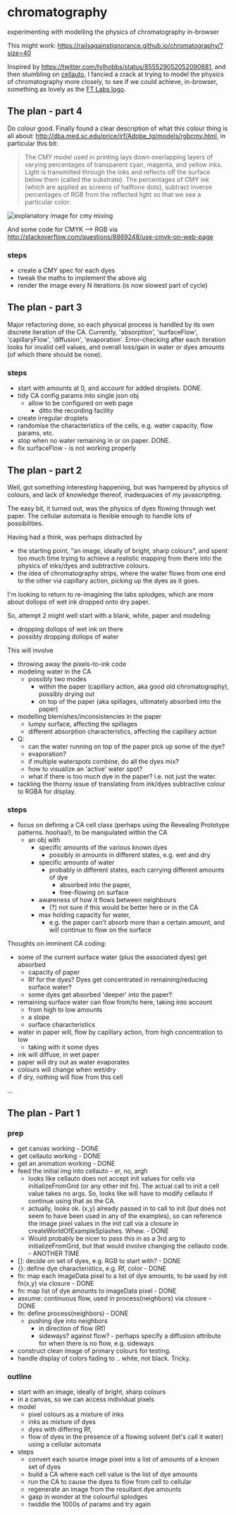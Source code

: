 # chromatography
experimenting with modelling the physics of chromatography in-browser

This might work: https://railsagainstignorance.github.io/chromatography/?size=40

Inspired by https://twitter.com/tylhobbs/status/855529052052090881, and then stumbling on [cellauto](http://sanojian.github.io/cellauto/), I fancied a crack at trying to model the physics of chromatography more closely, to see if we could achieve, in-browser, something as lovely as the [FT Labs logo](http://labs.ft.com).

## The plan - part 4

Do colour good. Finally found a clear description of what this colour thing is all about: http://dba.med.sc.edu/price/irf/Adobe_tg/models/rgbcmy.html, in particular this bit:

> The CMY model used in printing lays down overlapping layers of varying percentages of transparent cyan, magenta, and yellow inks. Light is transmitted through the inks and reflects off the surface below them (called the substrate). The percentages of CMY ink (which are applied as screens of halftone dots), subtract inverse percentages of RGB from the reflected light so that we see a particular color:

![explanatory image for cmy mixing](http://dba.med.sc.edu/price/irf/Adobe_tg/models/images/cmyk_example.JPG)

And some code for CMYK --> RGB via http://stackoverflow.com/questions/8869248/use-cmyk-on-web-page

### steps

* create a CMY spec for each dyes
* tweak the maths to implement the above alg
* render the image every N iterations (is now slowest part of cycle)

## The plan - part 3

Major refactoring done, so each physical process is handled by its own discrete iteration of the CA. Currently, 'absorption', 'surfaceFlow', 'capillaryFlow', 'diffusion', 'evaporation'. Error-checking after each iteration looks for invalid cell values, and overall loss/gain in water or dyes amounts (of which there should be none).

### steps

* start with amounts at 0, and account for added droplets. DONE.
* tidy CA config params into single json obj
   * allow to be configured on web page
      * ditto the recording facility
* create irregular droplets
* randomise the characteristics of the cells, e.g. water capacity, flow params, etc.
* stop when no water remaining in or on paper. DONE.
* fix surfaceFlow - is not working properly

## The plan - part 2

Well, got something interesting happening, but was hampered by physics of colours, and lack of knowledge thereof, inadequacies of my javascripting.

The easy bit, it turned out, was the physics of dyes flowing through wet paper. The cellular automata is flexible enough to handle lots of possibilities.

Having had a think, was perhaps distracted by
* the starting point, "an image, ideally of bright, sharp colours", and spent too much time trying to achieve a realistic mapping from there into the physics of inks/dyes and subtractive colours.
* the idea of chromatography strips, where the water flows from one end to the other via capillary action, picking up the dyes as it goes.

I'm looking to return to re-imagining the labs splodges, which are more about dollops of wet ink dropped onto dry paper.

So, attempt 2 might well start with a blank, white, paper and modeling
* dropping dollops of wet ink on there
* possibly dropping dollops of water

This will involve
* throwing away the pixels-to-ink code
* modeling water in the CA
   * possibly two modes
      * within the paper (capillary action, aka good old chromatography), possibly drying out
      * on top of the paper (aka spillages, ultimately absorbed into the paper)
* modelling blemishes/inconsistencies in the paper
   * lumpy surface, affecting the spillages
   * different absorption characteristics, affecting the capillary action
*  Q:
   * can the water running on top of the paper pick up some of the dye?
   * evaporation?
   * if multiple waterspots combine, do all the dyes mix?
   * how to visualize an 'active' water spot?
   * what if there is too much dye in the paper? i.e. not just the water.
* tackling the thorny issue of translating from ink/dyes subtractive colour to RGBA for display.

### steps

* focus on defining a CA cell class (perhaps using the Revealing Prototype patterns. hoohaa!), to be manipulated within the CA
   * an obj with
      * specific amounts of the various known dyes
        * possibly in amounts in different states, e.g. wet and dry
      * specific amounts of water
        * probably in different states, each carrying different amounts of dye
           * absorbed into the paper,
           * free-flowing on surface
      * awareness of how it flows between neighbours
         * (?) not sure if this would be better here or in the CA
      * max holding capacity for water,
         * e.g. the paper can't absorb more than a certain amount, and will continue to flow on the surface

Thoughts on imminent CA coding:
- some of the current surface water (plus the associated dyes) get absorbed
   - capacity of paper
   - Rf for the dyes? Dyes get concentrated in remaining/reducing surface water?
   - some dyes get absorbed 'deeper' into the paper?
- remaining surface water can flow from/to here, taking into account
   - from high to low amounts
   - a slope
   - surface characteristics
-  water in paper will, flow by capillary action, from high concentration to low
   - taking with it some dyes
- ink will diffuse, in wet paper
- paper will dry out as water evaporates
- colours will change when wet/dry
- if dry, nothing will flow from this cell

...

## The plan - Part 1

### prep

* get canvas working - DONE
* get cellauto working - DONE
* get an animation working - DONE
* feed the initial img into cellauto - er, no, argh
   * looks like cellauto does not accept init values for cells via initializeFromGrid (or any other init fn). The actual call to init a cell value takes no args. So, looks like will have to modify cellauto if continue using that as the CA.
   * actually, looks ok. (x,y) already passed in to call to init (but does not seem to have been used in any of the examples), so can reference the image pixel values in the init call via a closure in createWorldOfExampleSplashes. Whew. - DONE
   * Would probably be nicer to pass this in as a 3rd arg to initializeFromGrid, but that would involve changing the cellauto code.  - ANOTHER TIME
* []: decide on set of dyes, e.g. RGB to start with? - DONE
* {}: define dye characteristics, e.g. Rf, color - DONE
* fn: map each imageData pixel to a list of dye amounts, to be used by init fn(x,y) via closure - DONE
* fn: map list of dye amounts to imageData pixel - DONE
* assume: continuous flow, used in process(neighbors) via closure - DONE
* fn: define process(neighbors) - DONE
   * pushing dye into neighbors
      * in direction of flow (Rf)
      * sideways? against flow? - perhaps specify a diffusion attribute for when there is no flow, e.g. sideways
* construct clean image of primary colours for testing.
* handle display of colors fading to .. white, not black. Tricky.

### outline

* start with an image, ideally of bright, sharp colours
* in a canvas, so we can access individual pixels
* model
   * pixel colours as a mixture of inks
   * inks as mixture of dyes
   * dyes with differing Rf,
   * flow of dyes in the presence of a flowing solvent (let's call it water) using a cellular automata
* steps
   * convert each source image pixel into a list of amounts of a known set of dyes
   * build a CA where each cell value is the list of dye amounts   
   * run the CA to cause the dyes to flow from cell to cellular
   * regenerate an image from the resultant dye amounts
   * gasp in wonder at the colourful splodges
   * twiddle the 1000s of params and try again
